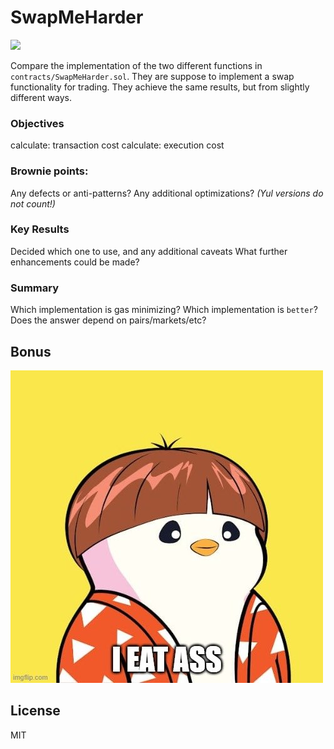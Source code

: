 # SwapMeHarder

![](./github/iu.png)


Compare the implementation of the two different  functions in `contracts/SwapMeHarder.sol`. 
They are suppose to implement a swap functionality for trading. They achieve the same results, but from slightly different ways.


### Objectives
 calculate: transaction cost
 calculate: execution cost

### Brownie points:
Any defects or anti-patterns?
Any additional optimizations? *(Yul versions do not count!)*

### Key Results
Decided which one to use, and any additional caveats
What further enhancements could be made?

### Summary 

Which implementation is gas minimizing?
Which implementation is `better`? Does the answer depend on pairs/markets/etc?


## Bonus

![](.github/image.png)


## License 

MIT